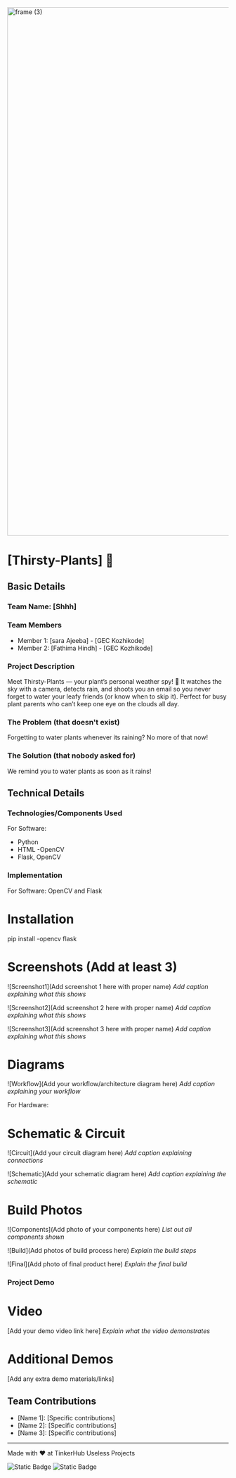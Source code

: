 <img width="3188" height="1202" alt="frame (3)" src="https://github.com/user-attachments/assets/517ad8e9-ad22-457d-9538-a9e62d137cd7" />


# [Thirsty-Plants] 🎯


## Basic Details
### Team Name: [Shhh]


### Team Members

- Member 1: [sara Ajeeba] - [GEC Kozhikode]
- Member 2: [Fathima Hindh] - [GEC Kozhikode]

### Project Description
Meet Thirsty-Plants — your plant’s personal weather spy! 🌱
It watches the sky with a camera, detects rain, and shoots you an email so you never forget to water your leafy friends (or know when to skip it).
Perfect for busy plant parents who can’t keep one eye on the clouds all day.

### The Problem (that doesn't exist)
Forgetting to water plants whenever its raining? No more of that now!

### The Solution (that nobody asked for)
We remind you to water plants as soon as it rains!

## Technical Details
### Technologies/Components Used
For Software:
- Python
- HTML
-OpenCV
- Flask, OpenCV



### Implementation
For Software: OpenCV and Flask
# Installation
pip install -opencv flask

# Screenshots (Add at least 3)
![Screenshot1](Add screenshot 1 here with proper name)
*Add caption explaining what this shows*

![Screenshot2](Add screenshot 2 here with proper name)
*Add caption explaining what this shows*

![Screenshot3](Add screenshot 3 here with proper name)
*Add caption explaining what this shows*

# Diagrams
![Workflow](Add your workflow/architecture diagram here)
*Add caption explaining your workflow*

For Hardware:

# Schematic & Circuit
![Circuit](Add your circuit diagram here)
*Add caption explaining connections*

![Schematic](Add your schematic diagram here)
*Add caption explaining the schematic*

# Build Photos
![Components](Add photo of your components here)
*List out all components shown*

![Build](Add photos of build process here)
*Explain the build steps*

![Final](Add photo of final product here)
*Explain the final build*

### Project Demo
# Video
[Add your demo video link here]
*Explain what the video demonstrates*

# Additional Demos
[Add any extra demo materials/links]

## Team Contributions
- [Name 1]: [Specific contributions]
- [Name 2]: [Specific contributions]
- [Name 3]: [Specific contributions]

---
Made with ❤️ at TinkerHub Useless Projects 

![Static Badge](https://img.shields.io/badge/TinkerHub-24?color=%23000000&link=https%3A%2F%2Fwww.tinkerhub.org%2F)
![Static Badge](https://img.shields.io/badge/UselessProjects--25-25?link=https%3A%2F%2Fwww.tinkerhub.org%2Fevents%2FQ2Q1TQKX6Q%2FUseless%2520Projects)


